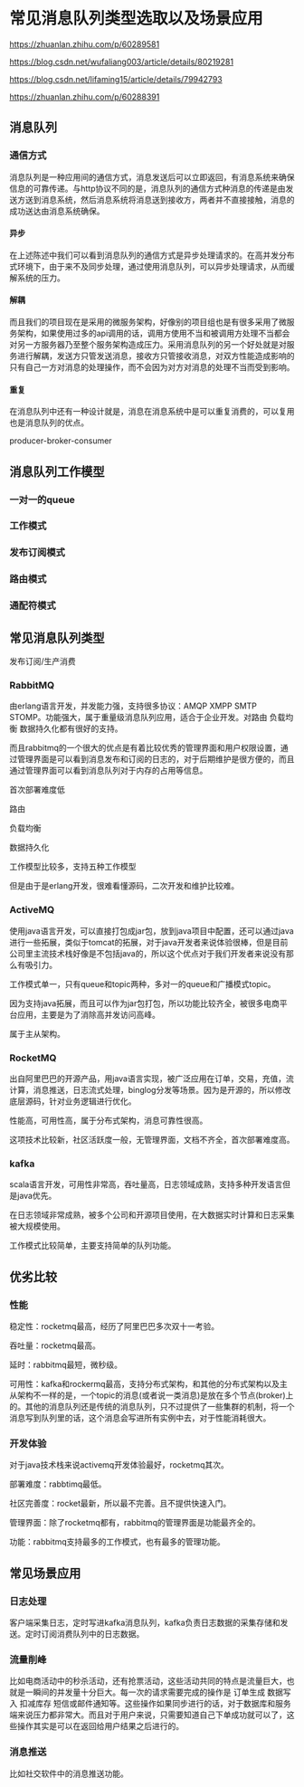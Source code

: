 # 常见消息队列类型选取以及场景应用

https://zhuanlan.zhihu.com/p/60289581

https://blog.csdn.net/wufaliang003/article/details/80219281

https://blog.csdn.net/lifaming15/article/details/79942793

https://zhuanlan.zhihu.com/p/60288391

## 消息队列

### 通信方式

消息队列是一种应用间的通信方式，消息发送后可以立即返回，有消息系统来确保信息的可靠传递。与http协议不同的是，消息队列的通信方式种消息的传递是由发送方送到消息系统，然后消息系统将消息送到接收方，两者并不直接接触，消息的成功送达由消息系统确保。

#### 异步

在上述陈述中我们可以看到消息队列的通信方式是异步处理请求的。在高并发分布式环境下，由于来不及同步处理，通过使用消息队列，可以异步处理请求，从而缓解系统的压力。

#### 解耦

而且我们的项目现在是采用的微服务架构，好像别的项目组也是有很多采用了微服务架构，如果使用过多的api调用的话，调用方使用不当和被调用方处理不当都会对另一方服务器乃至整个服务架构造成压力。采用消息队列的另一个好处就是对服务进行解耦，发送方只管发送消息，接收方只管接收消息，对双方性能造成影响的只有自己一方对消息的处理操作，而不会因为对方对消息的处理不当而受到影响。

#### 重复

在消息队列中还有一种设计就是，消息在消息系统中是可以重复消费的，可以复用也是消息队列的优点。

producer-broker-consumer

## 消息队列工作模型

### 一对一的queue

### 工作模式

### 发布订阅模式

### 路由模式

### 通配符模式

## 常见消息队列类型

发布订阅/生产消费

### RabbitMQ

由erlang语言开发，并发能力强，支持很多协议：AMQP XMPP SMTP STOMP。功能强大，属于重量级消息队列应用，适合于企业开发。对路由 负载均衡 数据持久化都有很好的支持。

而且rabbitmq的一个很大的优点是有着比较优秀的管理界面和用户权限设置，通过管理界面是可以看到消息发布和订阅的日志的，对于后期维护是很方便的，而且通过管理界面可以看到消息队列对于内存的占用等信息。

首次部署难度低

路由

负载均衡

数据持久化

工作模型比较多，支持五种工作模型

但是由于是erlang开发，很难看懂源码，二次开发和维护比较难。

### ActiveMQ

使用java语言开发，可以直接打包成jar包，放到java项目中配置，还可以通过java进行一些拓展，类似于tomcat的拓展，对于java开发者来说体验很棒，但是目前公司里主流技术栈好像是不包括java的，所以这个优点对于我们开发者来说没有那么有吸引力。

工作模式单一，只有queue和topic两种，多对一的queue和广播模式topic。

因为支持java拓展，而且可以作为jar包打包，所以功能比较齐全，被很多电商平台应用，主要是为了消除高并发访问高峰。

属于主从架构。

### RocketMQ

出自阿里巴巴的开源产品，用java语言实现，被广泛应用在订单，交易，充值，流计算，消息推送，日志流式处理，binglog分发等场景。因为是开源的，所以修改底层源码，针对业务逻辑进行优化。

性能高，可用性高，属于分布式架构，消息可靠性很高。

这项技术比较新，社区活跃度一般，无管理界面，文档不齐全，首次部署难度高。

### kafka

scala语言开发，可用性非常高，吞吐量高，日志领域成熟，支持多种开发语言但是java优先。

在日志领域非常成熟，被多个公司和开源项目使用，在大数据实时计算和日志采集被大规模使用。

工作模式比较简单，主要支持简单的队列功能。

## 优劣比较

### 性能

稳定性：rocketmq最高，经历了阿里巴巴多次双十一考验。

吞吐量：rocketmq最高。

延时：rabbitmq最短，微秒级。

可用性：kafka和rockermq最高，支持分布式架构，和其他的分布式架构以及主从架构不一样的是，一个topic的消息(或者说一类消息)是放在多个节点(broker)上的。其他的消息队列还是传统的消息队列，只不过提供了一些集群的机制，将一个消息写到队列里的话，这个消息会写进所有实例中去，对于性能消耗很大。

### 开发体验

对于java技术栈来说activemq开发体验最好，rocketmq其次。

部署难度：rabbtimq最低。

社区完善度：rocket最新，所以最不完善。且不提供快速入门。

管理界面：除了rocketmq都有，rabbitmq的管理界面是功能最齐全的。

功能：rabbitmq支持最多的工作模式，也有最多的管理功能。

## 常见场景应用

### 日志处理

客户端采集日志，定时写进kafka消息队列，kafka负责日志数据的采集存储和发送。定时订阅消费队列中的日志数据。

### 流量削峰

比如电商活动中的秒杀活动，还有抢票活动，这些活动共同的特点是流量巨大，也就是一瞬间的并发量十分巨大。每一次的请求需要完成的操作是 订单生成 数据写入 扣减库存 短信或邮件通知等。这些操作如果同步进行的话，对于数据库和服务端来说压力都非常大。而且对于用户来说，只需要知道自己下单成功就可以了，这些操作其实是可以在返回给用户结果之后进行的。

### 消息推送

比如社交软件中的消息推送功能。
